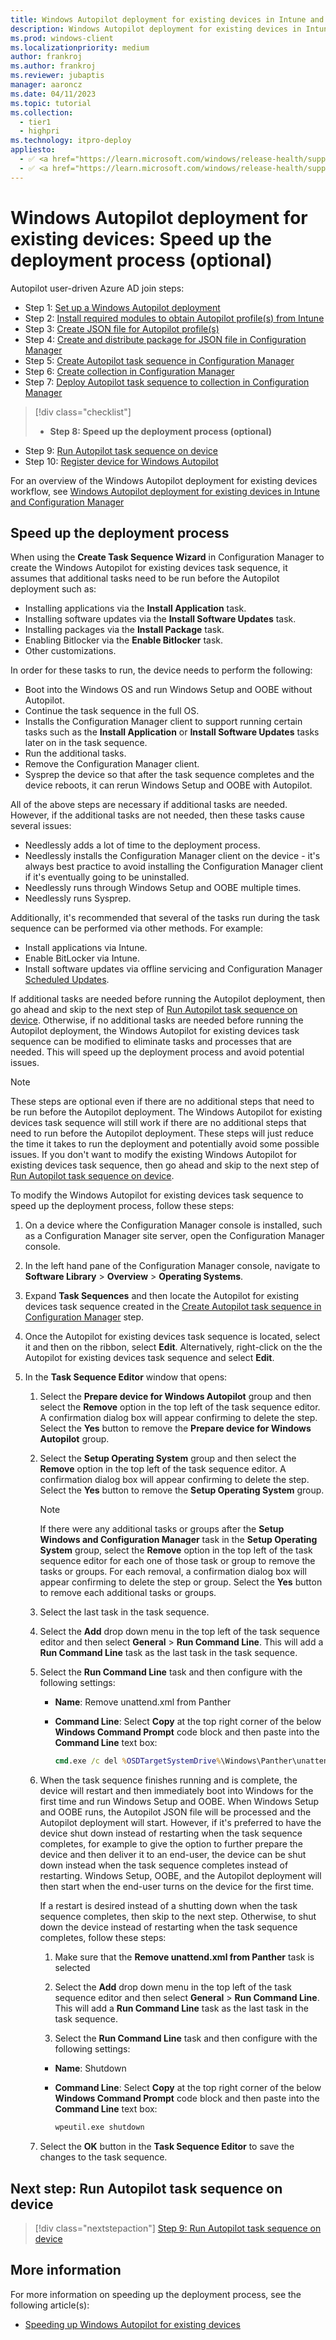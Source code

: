 ```yaml
---
title: Windows Autopilot deployment for existing devices in Intune and Configuration Manager - Step 8 of 10 - Speed up the deployment process (optional)
description: Windows Autopilot deployment for existing devices in Intune and Configuration Manager - Step 8 of 10 - Speed up the deployment process (optional).
ms.prod: windows-client
ms.localizationpriority: medium
author: frankroj
ms.author: frankroj
ms.reviewer: jubaptis
manager: aaroncz
ms.date: 04/11/2023
ms.topic: tutorial
ms.collection: 
  - tier1
  - highpri
ms.technology: itpro-deploy
appliesto:
  - ✅ <a href="https://learn.microsoft.com/windows/release-health/supported-versions-windows-client" target="_blank">Windows 11</a>
  - ✅ <a href="https://learn.microsoft.com/windows/release-health/supported-versions-windows-client" target="_blank">Windows 10</a>
---
```


# Windows Autopilot deployment for existing devices: Speed up the deployment process (optional)

Autopilot user-driven Azure AD join steps:
- Step 1: [Set up a Windows Autopilot deployment](setup-autopilot-deployment.md)
- Step 2: [Install required modules to obtain Autopilot profile(s) from Intune](install-modules.md)
- Step 3: [Create JSON file for Autopilot profile(s)](create-json-file.md)
- Step 4: [Create and distribute package for JSON file in Configuration Manager](create-json-package.md)
- Step 5: [Create Autopilot task sequence in Configuration Manager](create-autopilot-task-sequence.md)
- Step 6: [Create collection in Configuration Manager](create-collection.md)
- Step 7: [Deploy Autopilot task sequence to collection in Configuration Manager](deploy-autopilot-task-sequence.md)
> [!div class="checklist"]
> - **Step 8: Speed up the deployment process (optional)**
- Step 9: [Run Autopilot task sequence on device](run-autopilot-task-sequence.md)
- Step 10: [Register device for Windows Autopilot](register-device.md)

For an overview of the Windows Autopilot deployment for existing devices workflow, see [Windows Autopilot deployment for existing devices in Intune and Configuration Manager](existing-devices-workflow.md)

## Speed up the deployment process

When using the **Create Task Sequence Wizard** in Configuration Manager to create the Windows Autopilot for existing devices task sequence, it assumes that additional tasks need to be run before the Autopilot deployment such as:

- Installing applications via the **Install Application** task.
- Installing software updates via the **Install Software Updates** task.
- Installing packages via the **Install Package** task.
- Enabling Bitlocker via the **Enable Bitlocker** task.
- Other customizations.

In order for these tasks to run, the device needs to perform the following:

- Boot into the Windows OS and run Windows Setup and OOBE without Autopilot.
- Continue the task sequence in the full OS.
- Installs the Configuration Manager client to support running certain tasks such as the **Install Application** or **Install Software Updates** tasks later on in the task sequence.
- Run the additional tasks.
- Remove the Configuration Manager client.
- Sysprep the device so that after the task sequence completes and the device reboots, it can rerun Windows Setup and OOBE with Autopilot.

All of the above steps are necessary if additional tasks are needed. However, if the additional tasks are not needed, then these tasks cause several issues:

- Needlessly adds a lot of time to the deployment process.
- Needlessly installs the Configuration Manager client on the device - it's always best practice to avoid installing the Configuration Manager client if it's eventually going to be uninstalled.
- Needlessly runs through Windows Setup and OOBE multiple times.
- Needlessly runs Sysprep.

Additionally, it's recommended that several of the tasks run during the task sequence can be performed via other methods. For example:

- Install applications via Intune.
- Enable BitLocker via Intune.
- Install software updates via offline servicing and Configuration Manager [Scheduled Updates](/mem/configmgr/osd/get-started/manage-operating-system-images#apply-software-updates-to-an-image).

If additional tasks are needed before running the Autopilot deployment, then go ahead and skip to the next step of [Run Autopilot task sequence on device](run-autopilot-task-sequence.md). Otherwise, if no additional tasks are needed before running the Autopilot deployment, the Windows Autopilot for existing devices task sequence can be modified to eliminate tasks and processes that are needed. This will speed up the deployment process and avoid potential issues.

> [!NOTE]
>
> These steps are optional even if there are no additional steps that need to be run before the Autopilot deployment. The Windows Autopilot for existing devices task sequence will still work if there are no additional steps that need to run before the Autopilot deployment. These steps will just reduce the time it takes to run the deployment and potentially avoid some possible issues. If you don't want to modify the existing Windows Autopilot for existing devices task sequence, then go ahead and skip to the next step of [Run Autopilot task sequence on device](run-autopilot-task-sequence.md).

To modify the Windows Autopilot for existing devices task sequence to speed up the deployment process, follow these steps:

1. On a device where the Configuration Manager console is installed, such as a Configuration Manager site server, open the Configuration Manager console.

2. In the left hand pane of the Configuration Manager console, navigate to **Software Library** > **Overview** > **Operating Systems**.

3. Expand **Task Sequences** and then locate the Autopilot for existing devices task sequence created in the [Create Autopilot task sequence in Configuration Manager](create-autopilot-task-sequence.md) step.

4. Once the Autopilot for existing devices task sequence is located, select it and then on the ribbon, select **Edit**. Alternatively, right-click on the the Autopilot for existing devices task sequence and select **Edit**.

5. In the **Task Sequence Editor** window that opens:

   1. Select the **Prepare device for Windows Autopilot** group and then select the **Remove** option in the top left of the task sequence editor. A confirmation dialog box will appear confirming to delete the step. Select the **Yes** button to remove the **Prepare device for Windows Autopilot** group.

   2. Select the **Setup Operating System** group and then select the **Remove** option in the top left of the task sequence editor. A confirmation dialog box will appear confirming to delete the step. Select the **Yes** button to remove the **Setup Operating System** group.

      > [!NOTE]
      >
      > If there were any additional tasks or groups after the **Setup Windows and Configuration Manager** task in the **Setup Operating System** group, select the **Remove** option in the top left of the task sequence editor for each one of those task or group to remove the tasks or groups. For each removal, a confirmation dialog box will appear confirming to delete the step or group. Select the **Yes** button to remove each additional tasks or groups.

   3. Select the last task in the task sequence.

   4. Select the **Add** drop down menu in the top left of the task sequence editor and then select **General** > **Run Command Line**. This will add a **Run Command Line** task as the last task in the task sequence.

   5. Select the **Run Command Line** task and then configure with the following settings:

      - **Name**: Remove unattend.xml from Panther

      - **Command Line**: Select **Copy** at the top right corner of the below **Windows Command Prompt** code block and then paste into the **Command Line** text box:

          ```cmd
          cmd.exe /c del %OSDTargetSystemDrive%\Windows\Panther\unattend.xml /s
          ```

   6. When the task sequence finishes running and is complete, the device will restart and then immediately boot into Windows for the first time and run Windows Setup and OOBE. When Windows Setup and OOBE runs, the Autopilot JSON file will be processed and the Autopilot deployment will start. However, if it's preferred to have the device shut down instead of restarting when the task sequence completes, for example to give the option to further prepare the device and then deliver it to an end-user, the device can be shut down instead when the task sequence completes instead of restarting. Windows Setup, OOBE, and the Autopilot deployment will then start when the end-user turns on the device for the first time.

      If a restart is desired instead of a shutting down when the task sequence completes, then skip to the next step. Otherwise, to shut down the device instead of restarting when the task sequence completes, follow these steps:

         1. Make sure that the **Remove unattend.xml from Panther** task is selected

         2. Select the **Add** drop down menu in the top left of the task sequence editor and then select **General** > **Run Command Line**. This will add a **Run Command Line** task as the last task in the task sequence.

         3. Select the **Run Command Line** task and then configure with the following settings:

      - **Name**: Shutdown

      - **Command Line**: Select **Copy** at the top right corner of the below **Windows Command Prompt** code block and then paste into the **Command Line** text box:

          ```cmd
          wpeutil.exe shutdown
          ```

   7. Select the **OK** button in the **Task Sequence Editor** to save the changes to the task sequence.

## Next step: Run Autopilot task sequence on device

> [!div class="nextstepaction"]
> [Step 9: Run Autopilot task sequence on device](run-autopilot-task-sequence.md)

## More information

For more information on speeding up the deployment process, see the following article(s):

- [Speeding up Windows Autopilot for existing devices](/archive/blogs/mniehaus/speeding-up-windows-autopilot-for-existing-devices)